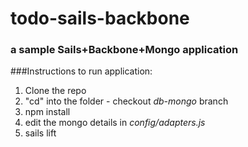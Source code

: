 # todo-sails-backbone
### a sample Sails+Backbone+Mongo application


###Instructions to run application:

1. Clone the repo
2. "cd" into the folder - checkout *db-mongo* branch
3. npm install
4. edit the mongo details in *config/adapters.js*
5. sails lift 
